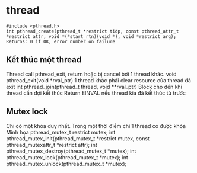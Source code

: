 # thread

```text
#include <pthread.h>
int pthread_create(pthread_t *restrict tidp, const pthread_attr_t *restrict attr, void *(*start_rtn)(void *), void *restrict arg);
Returns: 0 if OK, error number on failure

```


## Kết thúc một thread
Thread call pthread_exit, return hoặc bị cancel bởi 1 thread khác.
	void pthread_exit(void *rval_ptr)
1 thread khác phải clear resource của thread đã exit
	int pthread_join(pthread_t thread, void **rval_ptr)
Block cho đến khi thread cần đợi kết thúc
Return EINVAL nếu thread kia đã kết thúc từ trước

## Mutex lock

Chỉ có một khóa duy nhất.
Trong một thời điểm chỉ 1 thread có được khóa
Minh họa
	pthread_mutex_t restrict mutex;
	int pthread_mutex_init(pthread_mutex_t *restrict mutex, const pthread_mutexattr_t *restrict attr);
	int pthread_mutex_destroy(pthread_mutex_t *mutex);
	int pthread_mutex_lock(pthread_mutex_t *mutex);
	int pthread_mutex_unlock(pthread_mutex_t *mutex);



